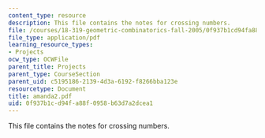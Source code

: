 ```yaml
---
content_type: resource
description: This file contains the notes for crossing numbers.
file: /courses/18-319-geometric-combinatorics-fall-2005/0f937b1cd94fa88f0958b63d7a2dcea1_amanda2.pdf
file_type: application/pdf
learning_resource_types:
- Projects
ocw_type: OCWFile
parent_title: Projects
parent_type: CourseSection
parent_uid: c5195186-2139-4d3a-6192-f8266bba123e
resourcetype: Document
title: amanda2.pdf
uid: 0f937b1c-d94f-a88f-0958-b63d7a2dcea1
---
```

This file contains the notes for crossing numbers.

